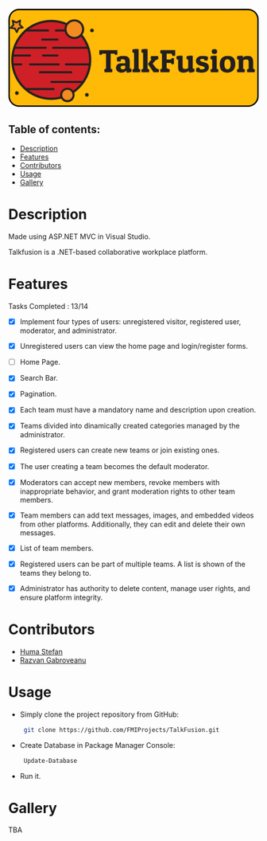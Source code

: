 ![TalkFusion](Resources/Logo.png)

## **Table of contents:**
- [Description](#description)
- [Features](#features)
- [Contributors](#contributors)
- [Usage](#usage)
- [Gallery](#gallery)

# Description
Made using ASP.NET MVC in Visual Studio.

Talkfusion is a .NET-based collaborative workplace platform.

# Features

Tasks Completed : 13/14

- [X] Implement four types of users: unregistered visitor, registered user, moderator, and administrator.
  
- [X] Unregistered users can view the home page and login/register forms.
  
- [ ] Home Page.

- [X] Search Bar.
  
- [X] Pagination.

- [X] Each team must have a mandatory name and description upon creation.
  
- [X] Teams divided into dinamically created categories managed by the administrator.
  
- [X] Registered users can create new teams or join existing ones.
  
- [X] The user creating a team becomes the default moderator.

- [X] Moderators can accept new members, revoke members with inappropriate behavior, and grant moderation rights to other team members. 

- [X] Team members can add text messages, images, and embedded videos from other platforms. Additionally, they can edit and delete their own messages. 

- [X] List of team members.

- [X] Registered users can be part of multiple teams. A list is shown of the teams they belong to.

- [X] Administrator has authority to delete content, manage user rights, and ensure platform integrity.

# Contributors
- [Huma Stefan](https://github.com/Steven23X)
- [Razvan Gabroveanu](https://github.com/GabroveanuRazvan)

# Usage
- Simply clone the project repository from GitHub:
  
   ```bash
    git clone https://github.com/FMIProjects/TalkFusion.git
   ```
- Create Database in Package Manager Console:
   ```bash
    Update-Database
   ```
- Run it.

# Gallery
TBA